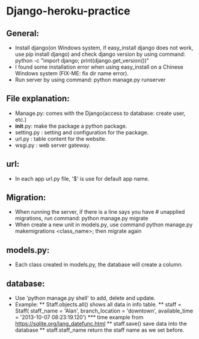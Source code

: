 # Django-heroku-practice
## General:
* Install django(on Windows system, if easy_install django does not work, use pip install django) and check django version by using command: python -c "import django; print(django.get_version())"
* I found some installation error when using easy_install on a Chinese Windows system (FIX-ME: fix dir name error).
* Run server by using command: python manage.py runserver
## File explanation:
* Manage.py: comes with the Django(access to database: create user, etc.)
* __init__.py: make the package a python package.
* setting.py : setting and configuration for the package.
* url.py     : table content for the website.
* wsgi.py    : web server gateway.
## url:
* In each app url.py file, '$' is use for default app name.
## Migration:
* When running the server, if there is a line says you have # unapplied migrations, run command: python manage.py migrate
* When create a new unit in models.py, use command python manage.py makemigrations <class_name>; then migrate again
## models.py:
* Each class created in models.py, the database will create a column.
## database:
* Use 'python manage.py shell' to add, delete and update.
* Example:
** Staff.objects.all() shows all data in info table.
** staff = Staff( staff_name      = 'Alan',
                  branch_location = 'downtown', available_time  = '2013-10-07 08:23:19.120')
*** time example from https://sqlite.org/lang_datefunc.html
** staff.save() save data into the database
** staff.staff_name return the staff name as we set before.  
